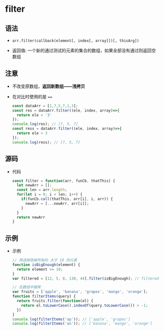 # filter

## 语法

  - `arr.filter(callback(element[, index[, array]])[, thisArg])`

  - 返回值: 一个新的通过测试的元素的集合的数组，如果全部没有通过则返回空数组

## 注意

  - 不改变原数组，**返回新数组——浅拷贝**

  - 在对比时使用的是 `==`

    ```js
    const dataArr = [1,7,5,7,1,3];
    const res = dataArr.filter((ele, index, array)=>{
      return ele > '3'
    });
    console.log(res); // [7, 5, 7]
    const ress = dataArr.filter((ele, index, array)=>{
      return ele > 3
    });
    console.log(ress); // [7, 5, 7]
    ```

## 源码

  - 代码

    ```js
    const filter = function(arr, funCb, thatThis) {
      let newArr = [];
      const len = arr.length;
      for(let i = 0; i < len; i++) {
        if(funCb.call(thatThis, arr[i], i, arr)) {
          newArr = [...newArr, arr[i]];
        }
      }
      return newArr
    }

    ```

## 示例

  - 示例

    ```js
    // 筛选排除掉所有的 大于 10 的元素
    function isBigEnough(element) {
      return element >= 10;
    }
    var filtered = [12, 5, 8, 130, 44].filter(isBigEnough); // filtered is [12, 130, 44]

    // 在数组中搜索
    var fruits = ['apple', 'banana', 'grapes', 'mango', 'orange'];
    function filterItems(query) {
      return fruits.filter(function(el) {
        return el.toLowerCase().indexOf(query.toLowerCase()) > -1;
      })
    }
    console.log(filterItems('ap')); // ['apple', 'grapes']
    console.log(filterItems('an')); // ['banana', 'mango', 'orange']
    ```
